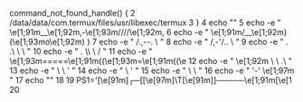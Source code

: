 command_not_found_handle() {
 2              /data/data/com.termux/files/usr/libexec/termux
 3 }
 4 echo ""
 5 echo -e "         \e[1;91m__\e[1;92m,-\e[1;93m////\e[1;92m, 6 echo -e "        \e[1;91m/__\e[1;92m) (\e[1;93mo\e[1;92m) )
 7 echo -e "          /.,--. \       "
 8 echo -e "         /,-'/.\. \      "
 9 echo -e "         \.  \.\ \ \     "                        10 echo -e "          \.  \\\ \  /   "
11 echo -e "      \e[1;93m=====\e[1;91m((\e[1;93m=\e[1;91m((\e
12 echo -e "           \e[1;92m    \ \ \.\   "
13 echo -e "                \ \ \'     "
14 echo -e "                 \ \'      "                      15 echo -e "                  \ \     "
16 echo -e "                   '-'    \e[1;97m "
17 echo ""
18
19 PS1='\[\e[91m\]┌─[\[\e[97m\]\T\[\e[91m\]]─────\e[1;91m[\e[1
20
